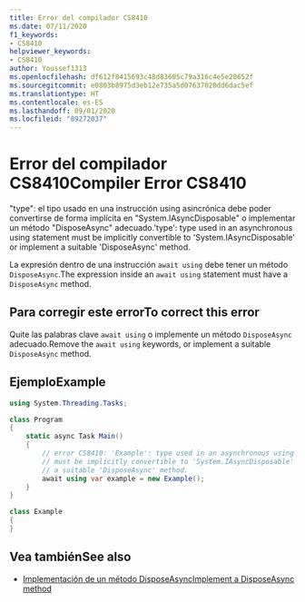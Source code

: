 ```yaml
---
title: Error del compilador CS8410
ms.date: 07/11/2020
f1_keywords:
- CS8410
helpviewer_keywords:
- CS8410
author: Youssef1313
ms.openlocfilehash: df612f8415693c48d83605c79a316c4e5e20652f
ms.sourcegitcommit: e0803b8975d3eb12e735a5d07637020dd6dac5ef
ms.translationtype: HT
ms.contentlocale: es-ES
ms.lasthandoff: 09/01/2020
ms.locfileid: "89272037"
---
```

# <a name="compiler-error-cs8410"></a><span data-ttu-id="f5745-102">Error del compilador CS8410</span><span class="sxs-lookup"><span data-stu-id="f5745-102">Compiler Error CS8410</span></span>

<span data-ttu-id="f5745-103">"type": el tipo usado en una instrucción using asincrónica debe poder convertirse de forma implícita en "System.IAsyncDisposable" o implementar un método "DisposeAsync" adecuado.</span><span class="sxs-lookup"><span data-stu-id="f5745-103">'type': type used in an asynchronous using statement must be implicitly convertible to 'System.IAsyncDisposable' or implement a suitable 'DisposeAsync' method.</span></span>

<span data-ttu-id="f5745-104">La expresión dentro de una instrucción `await using` debe tener un método `DisposeAsync`.</span><span class="sxs-lookup"><span data-stu-id="f5745-104">The expression inside an `await using` statement must have a `DisposeAsync` method.</span></span>

## <a name="to-correct-this-error"></a><span data-ttu-id="f5745-105">Para corregir este error</span><span class="sxs-lookup"><span data-stu-id="f5745-105">To correct this error</span></span>

<span data-ttu-id="f5745-106">Quite las palabras clave `await using` o implemente un método `DisposeAsync` adecuado.</span><span class="sxs-lookup"><span data-stu-id="f5745-106">Remove the `await using` keywords, or implement a suitable `DisposeAsync` method.</span></span>

## <a name="example"></a><span data-ttu-id="f5745-107">Ejemplo</span><span class="sxs-lookup"><span data-stu-id="f5745-107">Example</span></span>

```csharp
using System.Threading.Tasks;

class Program
{
    static async Task Main()
    {
        // error CS8410: 'Example': type used in an asynchronous using statement
        // must be implicitly convertible to 'System.IAsyncDisposable' or implement
        // a suitable 'DisposeAsync' method.
        await using var example = new Example();
    }
}

class Example
{
}
```

## <a name="see-also"></a><span data-ttu-id="f5745-108">Vea también</span><span class="sxs-lookup"><span data-stu-id="f5745-108">See also</span></span>

- [<span data-ttu-id="f5745-109">Implementación de un método DisposeAsync</span><span class="sxs-lookup"><span data-stu-id="f5745-109">Implement a DisposeAsync method</span></span>](../../../standard/garbage-collection/implementing-disposeasync.md)
